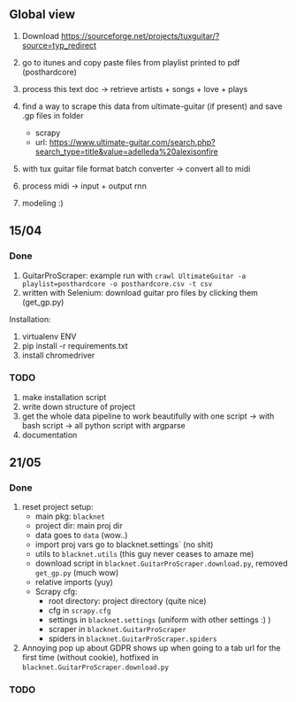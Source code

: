 ## Global view
1. Download https://sourceforge.net/projects/tuxguitar/?source=typ_redirect
2. go to itunes and copy paste files from playlist printed to pdf (posthardcore)
3. process this text doc -> retrieve artists + songs + love + plays
4. find a way to scrape this data from ultimate-guitar (if present) and save .gp files in folder
	- scrapy
	- url: https://www.ultimate-guitar.com/search.php?search_type=title&value=adelleda%20alexisonfire
	
5. with tux guitar file format batch converter -> convert all to midi
6. process midi -> input + output rnn
7. modeling :)

## 15/04

### Done
1. GuitarProScraper: example run with `crawl UltimateGuitar -a playlist=posthardcore -o posthardcore.csv -t csv` 
2. written with Selenium: download guitar pro files by clicking them (get_gp.py)

Installation:
1. virtualenv ENV
2. pip install -r requirements.txt
3. install chromedriver 

### TODO
1. make installation script
2. write down structure of project
3. get the whole data pipeline to work beautifully with one script
	-> with bash script
	-> all python script with argparse 
4. documentation

## 21/05

### Done
1. reset project setup:
    - main pkg: `blacknet`
    - project dir: main proj dir
    - data goes to `data` (wow..)
    - import proj vars go to blacknet.settings` (no shit)
    - utils to `blacknet.utils` (this guy never ceases to amaze me)
    - download script in `blacknet.GuitarProScraper.download.py`, removed `get_gp.py` (much wow)
    - relative imports (yuy)
    - Scrapy cfg:
        - root directory: project directory (quite nice)
        - cfg in `scrapy.cfg`
        - settings in `blacknet.settings` (uniform with other settings :) )
        - scraper in `blacknet.GuitarProScraper`
        - spiders in `blacknet.GuitarProScraper.spiders`
2. Annoying pop up about GDPR shows up when going to a tab url for the first time (without cookie), hotfixed in `blacknet.GuitarProScraper.download.py`

### TODO